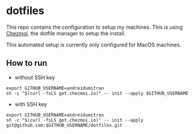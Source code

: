 # dotfiles

This repo contains the configuration to setup my machines. This is using [Chezmoi](https://chezmoi.io), the dotfile manager to setup the install.

This automated setup is currently only configured for MacOS machines.

## How to run


- without SSH key
```shell
export GITHUB_USERNAME=andreidumitran
sh -c "$(curl -fsLS get.chezmoi.io)" -- init --apply $GITHUB_USERNAME
````
- with SSH key
```shell
export GITHUB_USERNAME=andreidumitran
sh -c "$(curl -fsLS get.chezmoi.io)" -- init --apply git@github.com:$GITHUB_USERNAME/dotfiles.git
```

